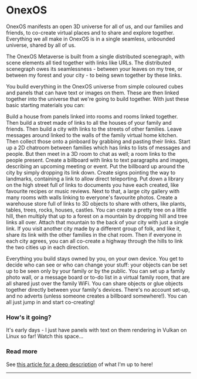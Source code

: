 
# OnexOS

OnexOS manifests an open 3D universe for all of us, and our families and friends, to
co-create virtual places and to share and explore together. Everything we all make in
OnexOS is in a single seamless, unbounded universe, shared by all of us.

The OnexOS Metaverse is built from a single distributed scenegraph, with scene elements
all tied together with links like URLs. The distributed scenegraph owes its seamlessness -
between your leaves on my tree, or between my forest and your city - to being sewn
together by these links.

You build everything in the OnexOS universe from simple coloured cubes and panels that
can have text or images on them. These are then linked together into the universe that
we're going to build together. With just these basic starting materials you can:

Build a house from panels linked into rooms and rooms linked together. Then build a
street made of links to all the houses of your family and friends. Then build a city
with links to the streets of other families. Leave messages around linked to the walls
of the family virtual home kitchen. Then collect those onto a pinboard by grabbing and
pasting their links. Start up a 2D chatroom between families which has links to lists of
messages and people. But then meet in a 3D room to chat as well; a room links to the
people present. Create a billboard with links to text paragraphs and images, describing
an upcoming meeting or event. Put the billboard up around the city by simply dropping
its link down. Create signs pointing the way to landmarks, containing a link to allow
direct teleporting. Put down a library on the high street full of links to documents you
have each created, like favourite recipes or music reviews. Next to that, a large city
gallery with many rooms with walls linking to everyone's favourite photos. Create a
warehouse store full of links to 3D objects to share with others, like plants, tables,
trees, rocks, houses, castles. You can create a pretty tree on a little hill, then
multiply that up to a forest on a mountain by dropping hill and tree links all over.
Attach that mountain to the back of your city with just a single link. If you visit
another city made by a different group of folk, and like it, share its link with the
other families in the chat room. Then if everyone in each city agrees, you can all
co-create a highway through the hills to link the two cities up in each direction.

Everything you build stays owned by you, on your own device. You get to decide who can
see or who can change your stuff: your objects can be set up to be seen only by your
family or by the public. You can set up a family photo wall, or a message board or to-do
list in a virtual family room, that are all shared just over the family WiFi. You can
share objects or glue objects together directly between your family's devices.  There's
no account set-up, and no adverts (unless someone creates a billboard somewhere!). You
can all just jump in and start co-creating!

### How's it going?

It's early days - I just have panels with text on them rendering in Vulkan on Linux so
far! Watch this space...

### Read more

See <a href="http://object.network/index-meta-web.html">this article for a deep
description</a> of what I'm up to here!
____________________________________




